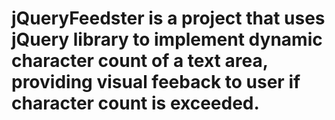 # jQueryFeedster is a project that uses jQuery library to implement dynamic character count of a text area, providing visual feeback to user if character count is exceeded.
